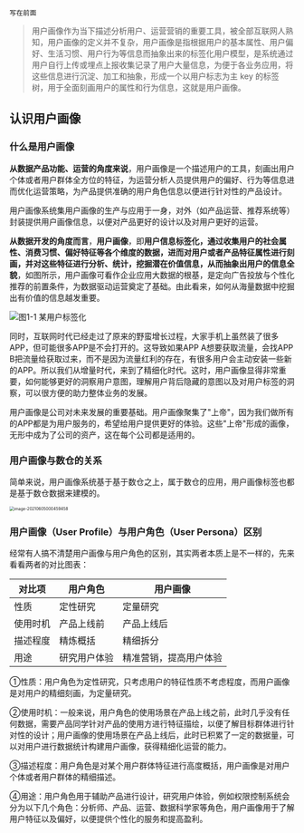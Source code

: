 `写在前面`

> 用户画像作为当下描述分析用户、运营营销的重要工具，被全部互联网人熟知，用户画像的定义并不复杂，用户画像是指根据用户的基本属性、用户偏好、生活习惯、用户行为等信息而抽象出来的标签化用户模型，是系统通过用户自行上传或埋点上报收集记录了用户大量信息，为便于各业务应用，将这些信息进行沉淀、加工和抽象，形成一个以用户标志为主 key 的标签树，用于全面刻画用户的属性和行为信息，这就是用户画像。

## 认识用户画像 

### 什么是用户画像

**从数据产品功能、运营的角度来说**，用户画像是一个描述用户的工具，刻画出用户个体或者用户群体全方位的特征，为运营分析人员提供用户的偏好、行为等信息进而优化运营策略，为产品提供准确的用户角色信息以便进行针对性的产品设计。

用户画像系统集用户画像的生产与应用于一身，对外（如产品运营、推荐系统等）封装提供用户画像信息，以便对产品更好的设计以及对用户更好的运营。

**从数据开发的角度而言**，**用户画像**，即**用户信息标签化，通过收集用户的社会属性、消费习惯、偏好特征等各个维度的数据，进而对用户或者产品特征属性进行刻画，并对这些特征进行分析、统计，挖掘潜在价值信息，从而抽象出用户的信息全貌**，如图所示，用户画像可看作企业应用大数据的根基，是定向广告投放与个性化推荐的前置条件，为数据驱动运营奠定了基础。由此看来，如何从海量数据中挖掘出有价值的信息越发重要。

![图1-1 某用户标签化](https://camo.githubusercontent.com/92cc0277b2fc7dc7510a95c00bce775fa274b5043c7c7d29281d15ef0d28ed96/68747470733a2f2f696d672d626c6f672e6373646e696d672e636e2f32303231303131393030303831373830302e706e673f2c747970655f5a6d46755a33706f5a57356e6147567064476b2c736861646f775f31302c746578745f6148523063484d364c7939696247396e4c6d4e7a5a473475626d56304c33646c61586870626c38304e444d784f44677a4d413d3d2c73697a655f31362c636f6c6f725f4646464646462c745f3730237069635f63656e746572)

同时，互联网时代已经走过了原来的野蛮增长过程，大家手机上虽然装了很多APP，但可能很多APP是不会打开的。这导致如果APP A想要获取流量，会找APP B把流量给获取过来，而不是因为流量红利的存在，有很多用户会主动安装一些新的APP。所以我们从增量时代，来到了精细化时代。这时，用户画像显得非常重要，如何能够更好的洞察用户意图，理解用户背后隐藏的意图以及对用户标签的洞察，可以很方便的助力整体业务的发展。

用户画像是公司对未来发展的重要基础。用户画像聚集了"上帝"，因为我们做所有的APP都是为用户服务的，希望给用户提供更好的体验。这些"上帝"形成的画像，无形中成为了公司的资产，这在每个公司都是适用的。

### 用户画像与数仓的关系

简单来说，用户画像系统基于基于数仓之上，属于数仓的应用，用户画像标签也都是基于数仓数据来建模的。

<img src="https://gitee.com/joeyooa/data-images/raw/master/note/2021/image-20210605000459458.png" alt="image-20210605000459458" style="zoom:50%;" />

### 用户画像（User Profile）与用户角色（User Persona）区别

经常有人搞不清楚用户画像与用户角色的区别，其实两者本质上是不一样的，先来看看两者的对比图表：

| 对比项   | 用户角色     | 用户画像               |
| -------- | ------------ | ---------------------- |
| 性质     | 定性研究     | 定量研究               |
| 使用时机 | 产品上线前   | 产品上线后             |
| 描述程度 | 精炼概括     | 精细拆分               |
| 用途     | 研究用户体验 | 精准营销，提高用户体验 |

①性质：用户角色为定性研究，只考虑用户的特征性质不考虑程度，而用户画像是对用户的精细刻画，为定量研究。

②使用时机：一般来说，用户角色的使用场景在产品上线之前，此时几乎没有任何数据，需要产品同学针对产品的使用方进行特征描绘，以便了解目标群体进行针对性的设计；用户画像的使用场景在产品上线后，此时已积累了一定的数据量，可以对用户进行数据统计构建用户画像，获得精细化运营的能力。

③描述程度：用户角色是对某个用户群体特征进行高度概括，用户画像是对用户个体或者用户群体的精细描述。

④用途：用户角色用于辅助产品进行设计，研究用户体验，例如权限控制系统会分为以下几个角色：分析师、产品、运营、数据科学家等角色，用户画像用于了解用户特征以及偏好，以便提供个性化的服务和提高盈利。

